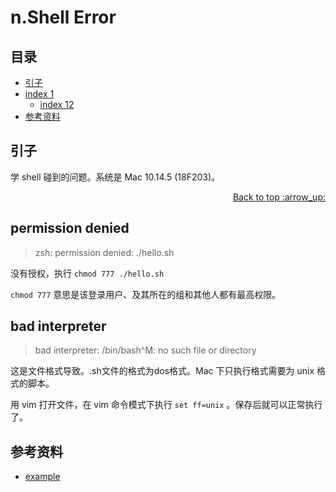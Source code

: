# n.Shell Error
## <a name="index"></a> 目录
- [引子](#reason)
- [index 1](#index1)
  - [index 12](#index12)
- [参考资料](#reference)


## <a name="reason"></a> 引子
学 shell 碰到的问题。系统是 Mac 10.14.5 (18F203)。

<div align="right"><a href="#index">Back to top :arrow_up:</a></div>

## permission denied
> zsh: permission denied: ./hello.sh

没有授权，执行 `chmod 777 ./hello.sh `

`chmod 777` 意思是该登录用户、及其所在的组和其他人都有最高权限。

## bad interpreter
> bad interpreter: /bin/bash^M: no such file or directory

这是文件格式导致。.sh文件的格式为dos格式。Mac 下只执行格式需要为 unix 格式的脚本。

用 vim 打开文件，在 vim 命令模式下执行 `set ff=unix` 。保存后就可以正常执行了。


## <a name="reference"></a> 参考资料
- [example][url-base]


[url-base]:https://xxholic.github.io/segment/images